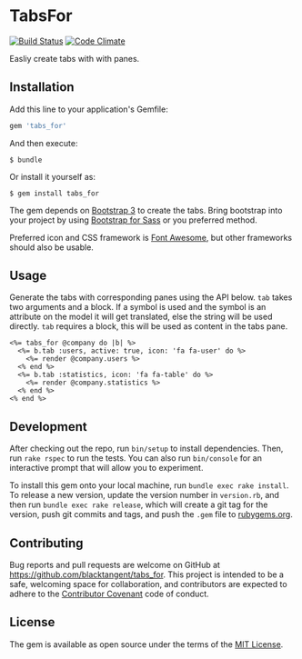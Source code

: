 # TabsFor

[![Build
Status](https://travis-ci.org/blacktangent/tabs_for.svg?branch=master)](https://travis-ci.org/blacktangent/tabs_for)
[![Code
Climate](https://codeclimate.com/github/blacktangent/tabs_for.png)](https://codeclimate.com/github/blacktangent/tabs_for)

Easliy create tabs with with panes.

## Installation

Add this line to your application's Gemfile:

```ruby
gem 'tabs_for'
```

And then execute:

    $ bundle

Or install it yourself as:

    $ gem install tabs_for

The gem depends on [Bootstrap 3](http://getbootstrap.com/) to create the tabs. Bring bootstrap into
your project by using [Bootstrap for Sass](https://github.com/twbs/bootstrap-sass) or you preferred method.

Preferred icon and CSS framework is [Font
Awesome](https://github.com/bokmann/font-awesome-rails), but other
frameworks should also be usable.

## Usage

Generate the tabs with corresponding panes using the API below. `tab`
takes two arguments and a block. If a symbol is used and the symbol is
an attribute on the model it will get translated, else the string will
be used directly. `tab` requires a block, this will be used as content
in the tabs pane.

```erb
<%= tabs_for @company do |b| %>
  <%= b.tab :users, active: true, icon: 'fa fa-user' do %>
    <%= render @company.users %>
  <% end %>
  <%= b.tab :statistics, icon: 'fa fa-table' do %>
    <%= render @company.statistics %>
  <% end %>
<% end %>
```

## Development

After checking out the repo, run `bin/setup` to install dependencies. Then, run `rake rspec` to run the tests. You can also run `bin/console` for an interactive prompt that will allow you to experiment.

To install this gem onto your local machine, run `bundle exec rake install`. To release a new version, update the version number in `version.rb`, and then run `bundle exec rake release`, which will create a git tag for the version, push git commits and tags, and push the `.gem` file to [rubygems.org](https://rubygems.org).

## Contributing

Bug reports and pull requests are welcome on GitHub at https://github.com/blacktangent/tabs_for. This project is intended to be a safe, welcoming space for collaboration, and contributors are expected to adhere to the [Contributor Covenant](contributor-covenant.org) code of conduct.


## License

The gem is available as open source under the terms of the [MIT License](http://opensource.org/licenses/MIT).

